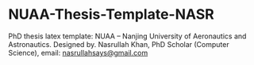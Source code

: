# NUAA-Thesis-Template-NASR
PhD thesis latex template: NUAA – Nanjing University of Aeronautics and Astronautics.
Designed by.
Nasrullah Khan,
PhD Scholar (Computer Science),
email: nasrullahsays@gmail.com
